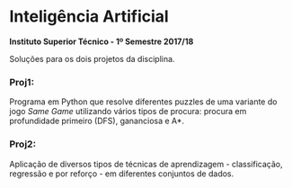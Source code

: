 # Inteligência Artificial

**Instituto Superior Técnico - 1º Semestre 2017/18**

Soluções para os dois projetos da disciplina.

### Proj1: 
Programa em Python que resolve diferentes puzzles de uma variante do jogo _Same Game_ utilizando vários tipos de procura: procura em profundidade primeiro (DFS), gananciosa e A\*.

### Proj2:
Aplicação de diversos tipos de técnicas de aprendizagem - classificação, regressão e por reforço - em diferentes conjuntos de dados.
